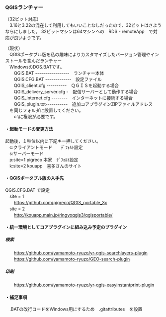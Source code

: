### QGISランチャー
（32ビット対応）  
　3.16と3.22の混在して利用してもいいことなしだったので、32ビットはさようならにしました。
  32ビットマシンは64マシンへの　RDS - remoteApp　で対応が良いようです。
 
（現状）  
　QGISポータブル版を私の趣味によりカスタマイズしたバージョン管理やインストールを含んだランチャー  
　WindowsのDOS.BATです。  
　　QGIS.BAT -----------------　ランチャー本体  
　　QGIS.CFG.BAT -------------　設定ファイル  
　　QGIS_client.cfg ----------　ＱＧＩＳを起動する場合  
　　QGIS_delivery_server.cfg -　配信サーバーとして動作する場合  
　　QGIS_internet.cfg --------　インターネットに接続する場合  
　　QGIS_plugin.txt-----------　追加コアプラグインZIPファイルアドレス  
　を同じフォルダに設置してください。   
　　c:\に権限が必要です。  
#### ・起動モードの変更方法  
起動後，１秒位以内に下記キー押してください。  
　c:クライアントモード　　ﾃﾞﾌｫﾙﾄ設定  
　s:サーバーモード  
　p:site=1 pigreco 本家　ﾃﾞﾌｫﾙﾄ設定  
　k:site=2 kouapp　喜多さんのサイト  
#### ・QGISポータブル版の入手先  
QGIS.CFG.BAT で設定  
　site = 1  
　　https://github.com/pigreco/QGIS_portable_3x  
　site = 2  
　　http://kouapp.main.jp/ringyoqgis3/qgisportable/
#### ・統一環境としてコアプラグインに組み込み予定のプラグイン  
##### 検索  
　　https://github.com/yamamoto-ryuzo/yr-qgis-searchlayers-plugin  
　　https://github.com/yamamoto-ryuzo/GEO-search-plugin  
##### 印刷  
　　https://github.com/yamamoto-ryuzo/yr-qgis-easyinstantprint-plugin  
#### ・補足事項  
　.BATの改行コードをWindows用にするため　.gitattributes　を設置 
